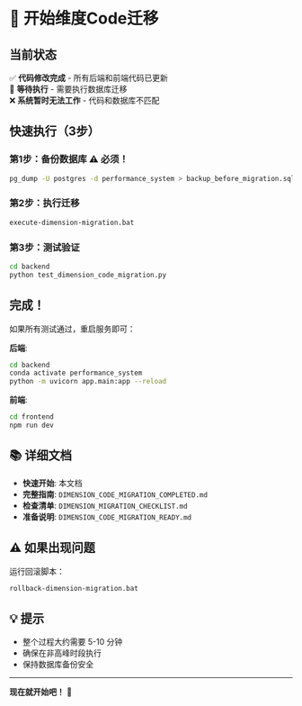 # 🚀 开始维度Code迁移

## 当前状态

✅ **代码修改完成** - 所有后端和前端代码已更新  
🔄 **等待执行** - 需要执行数据库迁移  
❌ **系统暂时无法工作** - 代码和数据库不匹配

## 快速执行（3步）

### 第1步：备份数据库 ⚠️ 必须！

```bash
pg_dump -U postgres -d performance_system > backup_before_migration.sql
```

### 第2步：执行迁移

```bash
execute-dimension-migration.bat
```

### 第3步：测试验证

```bash
cd backend
python test_dimension_code_migration.py
```

## 完成！

如果所有测试通过，重启服务即可：

**后端**:
```bash
cd backend
conda activate performance_system
python -m uvicorn app.main:app --reload
```

**前端**:
```bash
cd frontend
npm run dev
```

## 📚 详细文档

- **快速开始**: 本文档
- **完整指南**: `DIMENSION_CODE_MIGRATION_COMPLETED.md`
- **检查清单**: `DIMENSION_MIGRATION_CHECKLIST.md`
- **准备说明**: `DIMENSION_CODE_MIGRATION_READY.md`

## ⚠️ 如果出现问题

运行回滚脚本：
```bash
rollback-dimension-migration.bat
```

## 💡 提示

- 整个过程大约需要 5-10 分钟
- 确保在非高峰时段执行
- 保持数据库备份安全

---

**现在就开始吧！** 🎉
